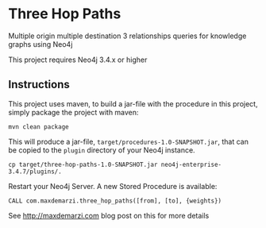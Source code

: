 # Three Hop Paths
Multiple origin multiple destination 3 relationships queries for knowledge graphs using Neo4j

This project requires Neo4j 3.4.x or higher

Instructions
------------ 

This project uses maven, to build a jar-file with the procedure in this
project, simply package the project with maven:

    mvn clean package

This will produce a jar-file, `target/procedures-1.0-SNAPSHOT.jar`,
that can be copied to the `plugin` directory of your Neo4j instance.

    cp target/three-hop-paths-1.0-SNAPSHOT.jar neo4j-enterprise-3.4.7/plugins/.
    

Restart your Neo4j Server. A new Stored Procedure is available:


    CALL com.maxdemarzi.three_hop_paths([from], [to], {weights})
    
See http://maxdemarzi.com blog post on this for more details    